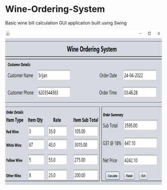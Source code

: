 # Wine-Ordering-System
Basic wine bill calculation GUI application built using Swing

<img src="https://github.com/SrijanShovit/Wine-Ordering-System/blob/main/ss.png" alt="android" width="1000" height="500"/>
